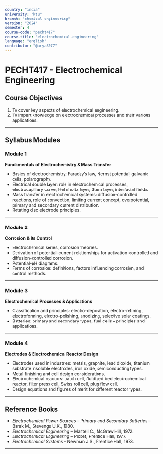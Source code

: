 ```yaml
---
country: "india"
university: "ktu"
branch: "chemical-engineering"
version: "2024"
semester: 4
course-code: "pecht417"
course-title: "electrochemical-engineering"
language: "english"
contributor: "@arya3077"
---
```


# PECHT417 - Electrochemical Engineering

## Course Objectives

1. To cover key aspects of electrochemical engineering.  
2. To impart knowledge on electrochemical processes and their various applications.  

---

## Syllabus Modules

### Module 1
**Fundamentals of Electrochemistry & Mass Transfer**  
- Basics of electrochemistry: Faraday’s law, Nernst potential, galvanic cells, polarography.  
- Electrical double layer: role in electrochemical processes, electrocapillary curve, Helmholtz layer, Stern layer, interfacial fields.  
- Mass transfer in electrochemical systems: diffusion-controlled reactions, role of convection, limiting current concept, overpotential, primary and secondary current distribution.  
- Rotating disc electrode principles.  

---

### Module 2
**Corrosion & Its Control**  
- Electrochemical series, corrosion theories.  
- Derivation of potential-current relationships for activation-controlled and diffusion-controlled corrosion.  
- Potential-pH diagrams.  
- Forms of corrosion: definitions, factors influencing corrosion, and control methods.  

---

### Module 3
**Electrochemical Processes & Applications**  
- Classification and principles: electro-deposition, electro-refining, electroforming, electro-polishing, anodizing, selective solar coatings.  
- Batteries: primary and secondary types, fuel cells – principles and applications.  

---

### Module 4
**Electrodes & Electrochemical Reactor Design**  
- Electrodes used in industries: metals, graphite, lead dioxide, titanium substrate insoluble electrodes, iron oxide, semiconducting types.  
- Metal finishing and cell design considerations.  
- Electrochemical reactors: batch cell, fluidized bed electrochemical reactor, filter press cell, Swiss roll cell, plug flow cell.  
- Design equations and figures of merit for different reactor types.  

---

## Reference Books

- *Electrochemical Power Sources – Primary and Secondary Batteries* – Barak M., Stevenge U.K., 1980.  
- *Electrochemical Engineering* – Mantell C., McGraw Hill, 1972.  
- *Electrochemical Engineering* – Picket, Prentice Hall, 1977.  
- *Electrochemical Systems* – Newman J.S., Prentice Hall, 1973.  

---
